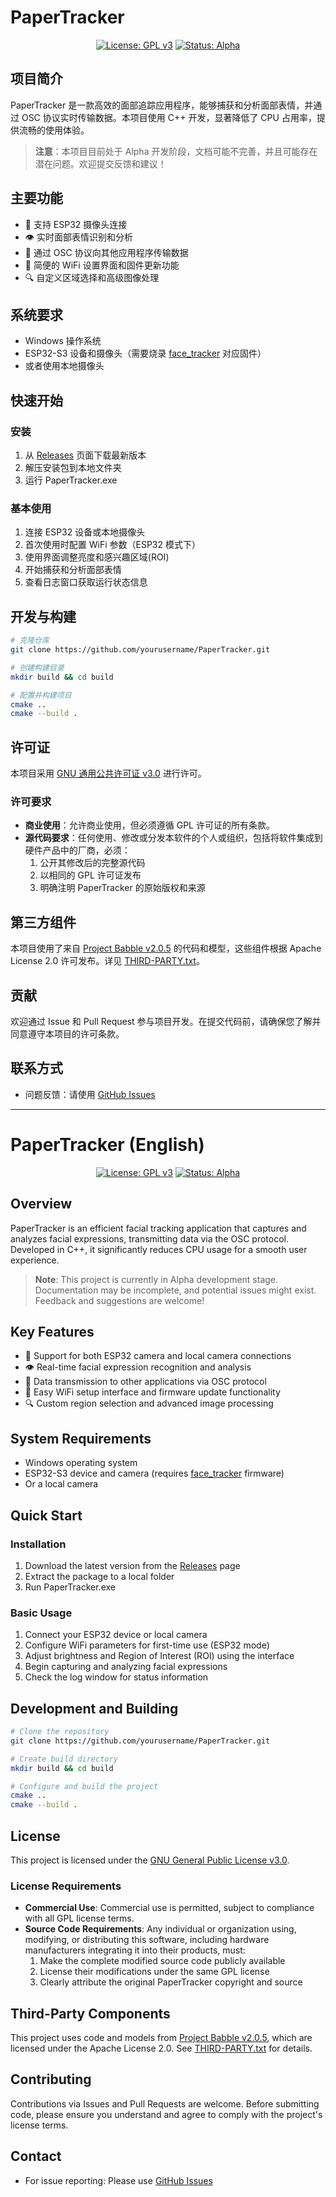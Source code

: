 # PaperTracker

<div align="center">

[![License: GPL v3](https://img.shields.io/badge/License-GPLv3-blue.svg)](https://www.gnu.org/licenses/gpl-3.0)
[![Status: Alpha](https://img.shields.io/badge/Status-Alpha-yellow.svg)]()

</div>

## 项目简介

PaperTracker 是一款高效的面部追踪应用程序，能够捕获和分析面部表情，并通过 OSC 协议实时传输数据。本项目使用 C++ 开发，显著降低了 CPU 占用率，提供流畅的使用体验。

> **注意**：本项目目前处于 Alpha 开发阶段，文档可能不完善，并且可能存在潜在问题。欢迎提交反馈和建议！

## 主要功能

- 🎥 支持 ESP32 摄像头连接
- 👁️ 实时面部表情识别和分析
- 📡 通过 OSC 协议向其他应用程序传输数据
- 📱 简便的 WiFi 设置界面和固件更新功能
- 🔍 自定义区域选择和高级图像处理

## 系统要求

- Windows 操作系统
- ESP32-S3 设备和摄像头（需要烧录 [face_tracker](https://github.com/paper-tei/face_tracker) 对应固件）
- 或者使用本地摄像头

## 快速开始

### 安装

1. 从 [Releases](../../releases) 页面下载最新版本
2. 解压安装包到本地文件夹
3. 运行 PaperTracker.exe

### 基本使用

1. 连接 ESP32 设备或本地摄像头
2. 首次使用时配置 WiFi 参数（ESP32 模式下）
3. 使用界面调整亮度和感兴趣区域(ROI)
4. 开始捕获和分析面部表情
5. 查看日志窗口获取运行状态信息

## 开发与构建

```bash
# 克隆仓库
git clone https://github.com/yourusername/PaperTracker.git

# 创建构建目录
mkdir build && cd build

# 配置并构建项目
cmake ..
cmake --build .
```

## 许可证

本项目采用 [GNU 通用公共许可证 v3.0](LICENSE) 进行许可。

### 许可要求

- **商业使用**：允许商业使用，但必须遵循 GPL 许可证的所有条款。
- **源代码要求**：任何使用、修改或分发本软件的个人或组织，包括将软件集成到硬件产品中的厂商，必须：
  1. 公开其修改后的完整源代码
  2. 以相同的 GPL 许可证发布
  3. 明确注明 PaperTracker 的原始版权和来源

## 第三方组件

本项目使用了来自 [Project Babble v2.0.5](https://github.com/Project-Babble/ProjectBabble) 的代码和模型，这些组件根据 Apache License 2.0 许可发布。详见 [THIRD-PARTY.txt](THIRD-PARTY.txt)。

## 贡献

欢迎通过 Issue 和 Pull Request 参与项目开发。在提交代码前，请确保您了解并同意遵守本项目的许可条款。

## 联系方式

- 问题反馈：请使用 [GitHub Issues](../../issues)

---

# PaperTracker (English)

<div align="center">

[![License: GPL v3](https://img.shields.io/badge/License-GPLv3-blue.svg)](https://www.gnu.org/licenses/gpl-3.0)
[![Status: Alpha](https://img.shields.io/badge/Status-Alpha-yellow.svg)]()

</div>

## Overview

PaperTracker is an efficient facial tracking application that captures and analyzes facial expressions, transmitting data via the OSC protocol. Developed in C++, it significantly reduces CPU usage for a smooth user experience.

> **Note**: This project is currently in Alpha development stage. Documentation may be incomplete, and potential issues might exist. Feedback and suggestions are welcome!

## Key Features

- 🎥 Support for both ESP32 camera and local camera connections
- 👁️ Real-time facial expression recognition and analysis
- 📡 Data transmission to other applications via OSC protocol
- 📱 Easy WiFi setup interface and firmware update functionality
- 🔍 Custom region selection and advanced image processing

## System Requirements

- Windows operating system
- ESP32-S3 device and camera (requires [face_tracker](https://github.com/paper-tei/face_tracker) firmware)
- Or a local camera

## Quick Start

### Installation

1. Download the latest version from the [Releases](../../releases) page
2. Extract the package to a local folder
3. Run PaperTracker.exe

### Basic Usage

1. Connect your ESP32 device or local camera
2. Configure WiFi parameters for first-time use (ESP32 mode)
3. Adjust brightness and Region of Interest (ROI) using the interface
4. Begin capturing and analyzing facial expressions
5. Check the log window for status information

## Development and Building

```bash
# Clone the repository
git clone https://github.com/yourusername/PaperTracker.git

# Create build directory
mkdir build && cd build

# Configure and build the project
cmake ..
cmake --build .
```

## License

This project is licensed under the [GNU General Public License v3.0](LICENSE).

### License Requirements

- **Commercial Use**: Commercial use is permitted, subject to compliance with all GPL license terms.
- **Source Code Requirements**: Any individual or organization using, modifying, or distributing this software, including hardware manufacturers integrating it into their products, must:
  1. Make the complete modified source code publicly available
  2. License their modifications under the same GPL license
  3. Clearly attribute the original PaperTracker copyright and source

## Third-Party Components

This project uses code and models from [Project Babble v2.0.5](https://github.com/Project-Babble/ProjectBabble), which are licensed under the Apache License 2.0. See [THIRD-PARTY.txt](THIRD-PARTY.txt) for details.

## Contributing

Contributions via Issues and Pull Requests are welcome. Before submitting code, please ensure you understand and agree to comply with the project's license terms.

## Contact

- For issue reporting: Please use [GitHub Issues](../../issues)
